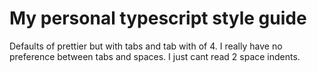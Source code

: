 # My personal typescript style guide

Defaults of prettier but with tabs and tab with of 4. I really have no preference between tabs and spaces. I just cant read 2 space indents.
